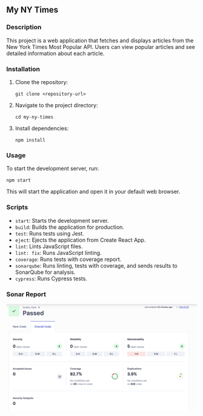 ## My NY Times

### Description

This project is a web application that fetches and displays articles from the New York Times Most Popular API. Users can view popular articles and see detailed information about each article.

### Installation

1. Clone the repository:
   ```
   git clone <repository-url>
   ```
2. Navigate to the project directory:
   ```
   cd my-ny-times
   ```
3. Install dependencies:
   ```
   npm install
   ```

### Usage

To start the development server, run:

```
npm start
```

This will start the application and open it in your default web browser.

### Scripts

- `start`: Starts the development server.
- `build`: Builds the application for production.
- `test`: Runs tests using Jest.
- `eject`: Ejects the application from Create React App.
- `lint`: Lints JavaScript files.
- `lint: fix`: Runs JavaScript linting.
- `coverage`: Runs tests with coverage report.
- `sonarqube`: Runs linting, tests with coverage, and sends results to SonarQube for analysis.
- `cypress`: Runs Cypress tests.

### Sonar Report

![Screenshot](Sonar_Result.png)
